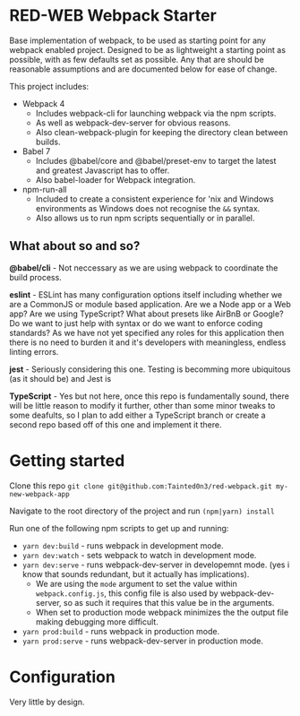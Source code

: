 # RED-WEB Webpack Starter

Base implementation of webpack, to be used as starting point for any webpack enabled project. Designed to be as lightweight a starting point as possible, with as few defaults set as possible. Any that are should be reasonable assumptions and are documented below for ease of change.

This project includes:

- Webpack 4
  - Includes webpack-cli for launching webpack via the npm scripts.
  - As well as webpack-dev-server for obvious reasons.
  - Also clean-webpack-plugin for keeping the directory clean between builds.
- Babel 7
  - Includes @babel/core and @babel/preset-env to target the latest and greatest Javascript has to offer.
  - Also babel-loader for Webpack integration.
- npm-run-all
  - Included to create a consistent experience for 'nix and Windows environments as Windows does not recognise the `&&` syntax.
  - Also allows us to run npm scripts sequentially or in parallel.

## What about so and so?

**@babel/cli** - Not neccessary as we are using webpack to coordinate the build process.

**eslint** - ESLint has many configuration options itself including whether we are a CommonJS or module based application. Are we a Node app or a Web app? Are we using TypeScript? What about presets like AirBnB or Google? Do we want to just help with syntax or do we want to enforce coding standards? As we have not yet specified any roles for this application then there is no need to burden it and it's developers with meaningless, endless linting errors.

**jest** - Seriously considering this one. Testing is becomming more ubiquitous (as it should be) and Jest is

**TypeScript** - Yes but not here, once this repo is fundamentally sound, there will be little reason to modify it further, other than some minor tweaks to some deafults, so I plan to add either a TypeScript branch or create a second repo based off of this one and implement it there.

# Getting started

Clone this repo `git clone git@github.com:Tainted0n3/red-webpack.git my-new-webpack-app`

Navigate to the root directory of the project and run `(npm|yarn) install`

Run one of the following npm scripts to get up and running:

- `yarn dev:build` - runs webpack in development mode.
- `yarn dev:watch` - sets webpack to watch in development mode.
- `yarn dev:serve` - runs webpack-dev-server in developemnt mode. (yes i know that sounds redundant, but it actually has implications).
  - We are using the `mode` argument to set the value within `webpack.config.js`, this config file is also used by webpack-dev-server, so as such it requires that this value be in the arguments.
  - When set to production mode webpack minimizes the the output file making debugging more difficult.
- `yarn prod:build` - runs webpack in production mode.
- `yarn prod:serve` - runs webpack-dev-server in production mode.

# Configuration

Very little by design.
